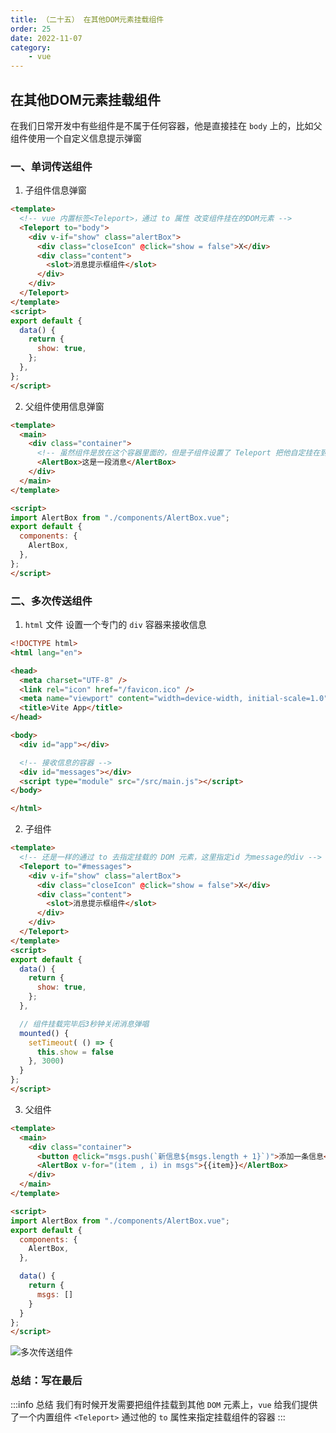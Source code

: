 ```yaml
---
title: （二十五） 在其他DOM元素挂载组件
order: 25
date: 2022-11-07
category:
    - vue
---
```


##  在其他DOM元素挂载组件
在我们日常开发中有些组件是不属于任何容器，他是直接挂在 `body` 上的，比如父组件使用一个自定义信息提示弹窗

### 一、单词传送组件
1. 子组件信息弹窗
```html
<template>
  <!-- vue 内置标签<Teleport>，通过 to 属性 改变组件挂在的DOM元素 -->
  <Teleport to="body">
    <div v-if="show" class="alertBox">
      <div class="closeIcon" @click="show = false">X</div>
      <div class="content">
        <slot>消息提示框组件</slot>
      </div>
    </div>
  </Teleport>
</template>
<script>
export default {
  data() {
    return {
      show: true,
    };
  },
};
</script>
```

2. 父组件使用信息弹窗
```html
<template>
  <main>
    <div class="container">
      <!-- 虽然组件是放在这个容器里面的，但是子组件设置了 Teleport 把他自定挂在到了body 上 -->
      <AlertBox>这是一段消息</AlertBox>
    </div>
  </main>
</template>

<script>
import AlertBox from "./components/AlertBox.vue";
export default {
  components: {
    AlertBox,
  },
};
</script>
```

### 二、多次传送组件
1. `html` 文件 设置一个专门的 `div` 容器来接收信息
```html
<!DOCTYPE html>
<html lang="en">

<head>
  <meta charset="UTF-8" />
  <link rel="icon" href="/favicon.ico" />
  <meta name="viewport" content="width=device-width, initial-scale=1.0" />
  <title>Vite App</title>
</head>

<body>
  <div id="app"></div>

  <!-- 接收信息的容器 -->
  <div id="messages"></div>
  <script type="module" src="/src/main.js"></script>
</body>

</html>
```

2. 子组件
```html
<template>
  <!-- 还是一样的通过 to 去指定挂载的 DOM 元素，这里指定id 为message的div -->
  <Teleport to="#messages">
    <div v-if="show" class="alertBox">
      <div class="closeIcon" @click="show = false">X</div>
      <div class="content">
        <slot>消息提示框组件</slot>
      </div>
    </div>
  </Teleport>
</template>
<script>
export default {
  data() {
    return {
      show: true,
    };
  },

  // 组件挂载完毕后3秒钟关闭消息弹唱
  mounted() {
    setTimeout( () => {
      this.show = false
    }, 3000)
  }
};
</script>
```

3. 父组件
```html
<template>
  <main>
    <div class="container">
      <button @click="msgs.push(`新信息${msgs.length + 1}`)">添加一条信息</button>
      <AlertBox v-for="(item , i) in msgs">{{item}}</AlertBox>
    </div>
  </main>
</template>

<script>
import AlertBox from "./components/AlertBox.vue";
export default {
  components: {
    AlertBox,
  },

  data() {
    return {
      msgs: []
    }
  }
};
</script>
```
![多次传送组件](https://image.zswei.xyz/img/vue-25.png)

### 总结：写在最后
:::info 总结
我们有时候开发需要把组件挂载到其他 `DOM` 元素上，`vue` 给我们提供了一个内置组件 `<Teleport>` 通过他的 `to` 属性来指定挂载组件的容器
:::